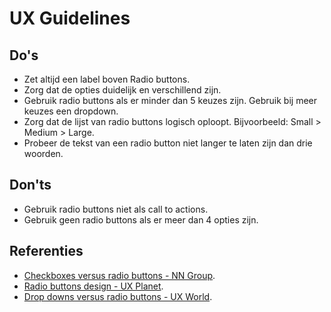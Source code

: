 <!-- @license CC0-1.0 -->

# UX Guidelines

## Do's

- Zet altijd een label boven Radio buttons.
- Zorg dat de opties duidelijk en verschillend zijn.
- Gebruik radio buttons als er minder dan 5 keuzes zijn. Gebruik bij meer keuzes een dropdown.
- Zorg dat de lijst van radio buttons logisch oploopt. Bijvoorbeeld: Small > Medium > Large.
- Probeer de tekst van een radio button niet langer te laten zijn dan drie woorden.

## Don'ts

- Gebruik radio buttons niet als call to actions.
- Gebruik geen radio buttons als er meer dan 4 opties zijn.

## Referenties

- [Checkboxes versus radio buttons - NN Group](https://www.nngroup.com/articles/checkboxes-vs-radio-buttons/).
- [Radio buttons design - UX Planet](https://uxplanet.org/radio-buttons-ux-design-588e5c0a50dc).
- [Drop downs versus radio buttons - UX World](https://uxdworld.com/2018/05/06/7-rules-of-using-radio-buttons-vs-drop-down-menus/).
